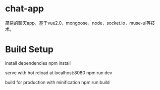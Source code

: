 # chat-app
简易的聊天app，基于vue2.0，mongoose，node，socket.io，muse-ui等技术。

# Build Setup

install dependencies
npm install

serve with hot reload at localhost:8080
npm run dev

build for production with minification
npm run build
